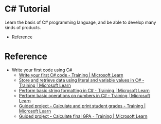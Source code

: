 # C# Tutorial
Learn the basis of C# programming language, and be able to develop many kinds of products.

* [Reference](#reference)

# Reference
- Write your first code using C#
    - [Write your first C# code - Training | Microsoft Learn](https://learn.microsoft.com/en-us/training/modules/csharp-write-first/)
    - [Store and retrieve data using literal and variable values in C# - Training | Microsoft Learn](https://learn.microsoft.com/en-us/training/modules/csharp-literals-variables/)
    - [Perform basic string formatting in C# - Training | Microsoft Learn](https://learn.microsoft.com/en-us/training/modules/csharp-basic-formatting/)
    - [Perform basic operations on numbers in C# - Training | Microsoft Learn](https://learn.microsoft.com/en-us/training/modules/csharp-basic-operations/)
    - [Guided project - Calculate and print student grades - Training | Microsoft Learn](https://learn.microsoft.com/en-us/training/modules/guided-project-calculate-print-student-grades/)
    - [Guided project - Calculate final GPA - Training | Microsoft Learn](https://learn.microsoft.com/en-us/training/modules/guided-project-calculate-final-gpa/)